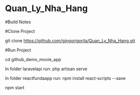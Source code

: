 ﻿# Quan_Ly_Nha_Hang
#Build Notes

#Clone Project

git clone https://github.com/gingorigorila/Quan_Ly_Nha_Hang.git

#Run Project

cd github_demo_movie_app

In folder laravelapi run: php artisan serve

In folder reactfundaapp run:
npm install react-scripts --save

npm start

